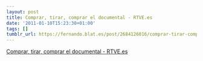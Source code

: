 ```yaml
---
layout: post
title: Comprar, tirar, comprar el documental - RTVE.es
date: '2011-01-10T15:23:30+01:00'
tags: []
tumblr_url: https://fernando.blat.es/post/2684126016/comprar-tirar-comprar-el-documental-rtvees
---
```

[Comprar, tirar, comprar el documental - RTVE.es](http://www.rtve.es/television/documentales/comprar-tirar-comprar/)  
